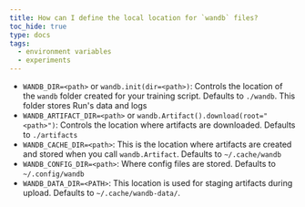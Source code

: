 ```yaml
---
title: How can I define the local location for `wandb` files?
toc_hide: true
type: docs
tags:
  - environment variables
  - experiments
---
```


- `WANDB_DIR=<path>` or `wandb.init(dir=<path>)`: Controls the location of the `wandb` folder created for your training script. Defaults to `./wandb`. This folder stores Run's data and logs
- `WANDB_ARTIFACT_DIR=<path>` or `wandb.Artifact().download(root="<path>")`: Controls the location where artifacts are downloaded. Defaults to `./artifacts`
- `WANDB_CACHE_DIR=<path>`: This is the location where artifacts are created and stored when you call `wandb.Artifact`. Defaults to `~/.cache/wandb`
- `WANDB_CONFIG_DIR=<path>`: Where config files are stored. Defaults to `~/.config/wandb`
- `WANDB_DATA_DIR=<PATH>`: This location is used for staging artifacts during upload. Defaults to `~/.cache/wandb-data/`.
